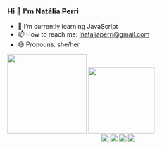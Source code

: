 ### Hi 👋 I'm Natália Perri

- 🌱 I’m currently learning JavaScript
- 📫 How to reach me: lnataliaperri@gmail.com
- 😄 Pronouns: she/her

 <a href="https://github.com/nlperri">
  <img height="180em" src="https://github-readme-stats.vercel.app/api?username=nlperri&show_icons=true&theme=dracula&include_all_commits=true&count_private=true"/>
  <img height="150em" src="https://github-readme-stats.vercel.app/api/top-langs/?username=nlperri&layout=compact&langs_count=7&theme=dracula"/>
</div>

<div align="center"> 
  <a href="https://instagram.com/nlperri" target="_blank"><img src="https://img.shields.io/badge/-Instagram-%23E4405F?style=for-the-badge&logo=instagram&logoColor=white" target="_blank"></a>
  <a href = "mailto:lnataliaperri@gmail.com"><img src="https://img.shields.io/badge/-Gmail-%23333?style=for-the-badge&logo=gmail&logoColor=white" target="_blank"></a>
  <a href="linkedin.com/in/natália-perri-479373232/" target="_blank"><img src="https://img.shields.io/badge/-LinkedIn-%230077B5?style=for-the-badge&logo=linkedin&logoColor=white" target="_blank"></a> 
  <a href="https://open.spotify.com/user/22vtb2pcb77khhzgg63y4dnjq" target="_blank"><img src="https://img.shields.io/badge/Spotify-1ED760?&style=for-the-badge&logo=spotify&logoColor=white" target="_blank"></a>
  </div>
